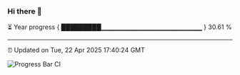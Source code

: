### Hi there 👋

⏳ Year progress { █████████▁▁▁▁▁▁▁▁▁▁▁▁▁▁▁▁▁▁▁▁▁ } 30.61 %

---

⏰ Updated on Tue, 22 Apr 2025 17:40:24 GMT

![Progress Bar CI](https://github.com/IshwaranRudhara/GIT-ACTION/workflows/Progress%20Bar%20CI/badge.svg)
